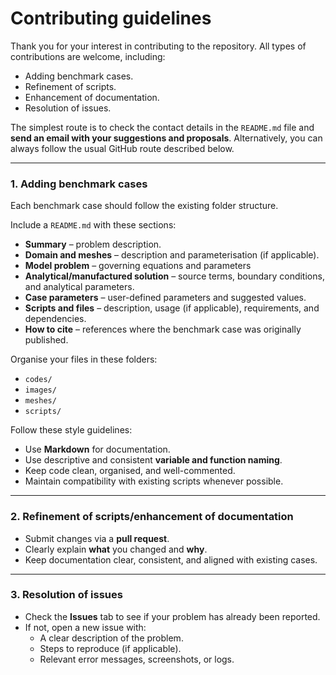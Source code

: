 # Contributing guidelines

Thank you for your interest in contributing to the repository. All types of contributions are welcome, including:

* Adding benchmark cases.
* Refinement of scripts.
* Enhancement of documentation.
* Resolution of issues.

The simplest route is to check the contact details in the `README.md` file and **send an email with your suggestions and proposals**. Alternatively, you can always follow the usual GitHub route described below.

---

### 1. Adding benchmark cases

Each benchmark case should follow the existing folder structure.

Include a `README.md` with these sections:

* **Summary** – problem description.
* **Domain and meshes** – description and parameterisation (if applicable).
* **Model problem** – governing equations and parameters
* **Analytical/manufactured solution** – source terms, boundary conditions, and analytical parameters.
* **Case parameters** – user-defined parameters and suggested values.
* **Scripts and files** – description, usage (if applicable), requirements, and dependencies.
* **How to cite** – references where the benchmark case was originally published.

Organise your files in these folders:

* `codes/`
* `images/`
* `meshes/`
* `scripts/`

Follow these style guidelines:

* Use **Markdown** for documentation.
* Use descriptive and consistent **variable and function naming**.
* Keep code clean, organised, and well-commented.
* Maintain compatibility with existing scripts whenever possible.

---

### 2. Refinement of scripts/enhancement of documentation

* Submit changes via a **pull request**.
* Clearly explain **what** you changed and **why**.
* Keep documentation clear, consistent, and aligned with existing cases.

---

### 3. Resolution of issues

- Check the **Issues** tab to see if your problem has already been reported.
- If not, open a new issue with:
  - A clear description of the problem.
  - Steps to reproduce (if applicable).
  - Relevant error messages, screenshots, or logs.
